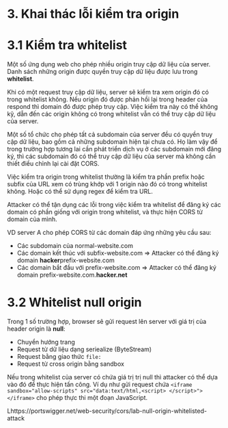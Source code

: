 # 3. Khai thác lỗi kiểm tra origin

# 3.1 Kiểm tra whitelist

Một số ứng dụng web cho phép nhiều origin truy cập dữ liệu của server. Danh sách những origin được quyền truy cập dữ liệu 
được lưu trong **whitelist**. 

Khi có một request truy cập dữ liệu, server sẽ kiểm tra xem origin đó có trong whitelist không. 
Nếu origin đó được phản hồi lại trong header của respond thì domain đó được phép truy cập. 
Việc kiểm tra này có thể không kỹ, dẫn đến các origin không có trong whitelist vẫn có thể truy cập dữ liệu của server. 

Một số tổ chức cho phép tất cả subdomain của server đều có quyền truy cập dữ liệu, bao gồm cả những subdomain hiện tại chưa 
có. Họ làm vậy để trong trường hợp tương lai cần phát triển dịch vụ ở các subdomain mới đăng ký, thì các subdomain đó có thể 
truy cập dữ liệu của server mà không cần thiết điều chỉnh lại cài đặt CORS.

Việc kiểm tra origin trong whitelist thường là kiểm tra phần prefix hoặc subfix của URL xem có trùng khớp với 1 origin nào đó 
có trong whitelist không. Hoặc có thể sử dụng regex để kiểm tra URL.

Attacker có thể tận dụng các lỗi trong việc kiểm tra whitelist để đăng ký các domain có phần giống với origin trong whitelist, 
và thực hiện CORS từ domain của mình.

VD server A cho phép CORS từ các domain đáp ứng những yêu cầu sau:
- Các subdomain của normal-website.com 
- Các domain kết thúc với subfix-website.com => Attacker có thể đăng ký domain **hacker**prefix-website.com
- Các domain bắt đầu với prefix-website.com => Attacker có thể đăng ký domain prefix-website.com.**hacker.net**

# 3.2 Whitelist null origin

Trong 1 số trường hợp, browser sẽ gửi request lên server với giá trị của header origin là **null**:
- Chuyển hướng trang
- Request từ dữ liệu dạng seriealize (ByteStream)
- Request bằng giao thức ```file:```
- Request từ cross origin bằng sandbox

Nếu trong whitelist của server có chứa giá trị trị null thì attacker có thể dựa vào đó để thực hiện tấn công. Ví dụ như 
gửi request chứa ```<iframe sandbox="allow-scripts" src="data:text/html,<script> </script>"></iframe>``` cho phép thực thi 
một đoạn JavaScript.

Lhttps://portswigger.net/web-security/cors/lab-null-origin-whitelisted-attack
